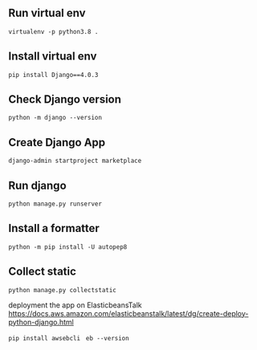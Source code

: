 ## Run virtual env
`virtualenv -p python3.8 .`
## Install virtual env
`pip install Django==4.0.3`
## Check Django version
 `python -m django --version`
## Create Django App
 `django-admin startproject marketplace`
## Run django 
`python manage.py runserver`

## Install a formatter
`python -m pip install -U autopep8`
## Collect static
`python manage.py collectstatic`




deployment  the app on ElasticbeansTalk
https://docs.aws.amazon.com/elasticbeanstalk/latest/dg/create-deploy-python-django.html


`pip install awsebcli `
`eb --version`